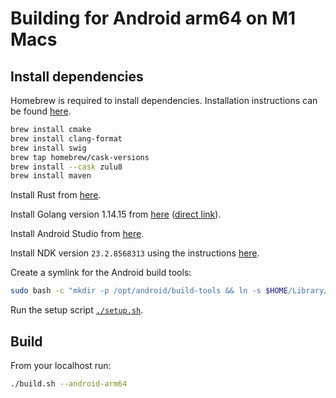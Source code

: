 # Building for Android arm64 on M1 Macs

## Install dependencies

Homebrew is required to install dependencies. Installation instructions can be found [here](https://brew.sh/#install).

```bash
brew install cmake
brew install clang-format
brew install swig
brew tap homebrew/cask-versions
brew install --cask zulu8
brew install maven
```

Install Rust from [here](https://www.rust-lang.org/tools/install).

Install Golang version 1.14.15 from [here](https://go.dev/dl/#go1.14.15) ([direct link](https://go.dev/dl/go1.14.15.darwin-amd64.pkg)).

Install Android Studio from [here](https://developer.android.com/studio/install).

Install NDK version `23.2.8568313` using the instructions [here](https://developer.android.com/studio/projects/install-ndk).

Create a symlink for the Android build tools:
```bash
sudo bash -c "mkdir -p /opt/android/build-tools && ln -s $HOME/Library/Android/sdk/build-tools/31.0.0 /opt/android/build-tools/default"
```

Run the setup script [`./setup.sh`](setup.sh).

## Build

From your localhost run:

```bash
./build.sh --android-arm64
```
